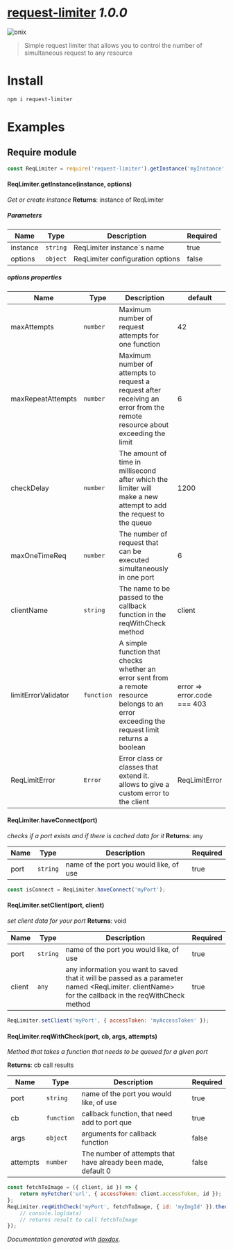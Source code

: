 # [request-limiter](https://github.com/yamyn/RequestLimiter#readme) _1.0.0_

![onix](https://img.shields.io/badge/onix-systems-blue.svg)

> Simple request limiter that allows you to control the number of simultaneous request to any resource

# Install

```sh
npm i request-limiter
```

# Examples

## Require module

```javascript
const ReqLimiter = require('request-limiter').getInstance('myInstance', options);
```

#### ReqLimiter.getInstance(instance, options)

_Get or create instance_
**Returns**: instance of ReqLimiter

##### Parameters

| Name     | Type     | Description                      | Required |
| -------- | -------- | -------------------------------- | -------- |
| instance | `string` | ReqLimiter instance`s name |true |
| options  | `object` | ReqLimiter configuration options | false    |

##### options properties

| Name                | Type       | Description                                                                                                                                  | default                     |
| ------------------- | ---------- | -------------------------------------------------------------------------------------------------------------------------------------------- | --------------------------- |
| maxAttempts         | `number`   | Maximum number of request attempts for one function                                                                                          | 42                          |
| maxRepeatAttempts   | `number`   | Maximum number of attempts to request a request after receiving an error from the remote resource about exceeding the limit                  | 6                           |
| checkDelay          | `number`   | The amount of time in millisecond after which the limiter will make a new attempt to add the request to the queue                            | 1200                        |
| maxOneTimeReq       | `number`   | The number of request that can be executed simultaneously in one port                                                                        | 6                           |
| clientName          | `string`   | The name to be passed to the callback function in the reqWithCheck method                                                                    | client                      |
| limitErrorValidator | `function` | A simple function that checks whether an error sent from a remote resource belongs to an error exceeding the request limit returns a boolean | error => error.code === 403 |
| ReqLimitError       | `Error`    | Error class or classes that extend it. allows to give a custom error to the client                                                           | ReqLimitError               |

#### ReqLimiter.haveConnect(port)

_checks if a port exists and if there is cached data for it_
**Returns**: any

| Name | Type     | Description                             | Required |
| ---- | -------- | --------------------------------------- | -------- |
| port | `string` | name of the port you would like, of use | true     |

```javascript
const isConnect = ReqLimiter.haveConnect('myPort');
```

#### ReqLimiter.setClient(port, client)

_set client data for your port_
**Returns**: void

| Name   | Type     | Description                                                                                                                                        | Required |
| ------ | -------- | -------------------------------------------------------------------------------------------------------------------------------------------------- | -------- |
| port   | `string` | name of the port you would like, of use                                                                                                            | true     |
| client | `any`    | any information you want to saved that it will be passed as a parameter named <ReqLimiter. clientName> for the callback in the reqWithCheck method | true     |

```javascript
ReqLimiter.setClient('myPort', { accessToken: 'myAccessToken' });
```

#### ReqLimiter.reqWithCheck(port, cb, args, attempts)

_Method that takes a function that needs to be queued for a given port_

**Returns**: cb call results

| Name     | Type       | Description                                                   | Required |
| -------- | ---------- | ------------------------------------------------------------- | -------- |
| port     | `string`   | name of the port you would like, of use                       | true     |
| cb       | `function` | callback function, that need add to port que                  | true     |
| args     | `object`   | arguments for callback function                               | false    |
| attempts | `number`   | The number of attempts that have already been made, default 0 | false    |

```javascript
const fetchToImage = ({ client, id }) => {
    return myFetcher('url', { accessToken: client.accessToken, id });
};
ReqLimiter.reqWithCheck('myPort', fetchToImage, { id: 'myImgId' }).then((data) => {
    // console.log(data)
    // returns result to call fetchToImage
});
```

_Documentation generated with [doxdox](https://github.com/neogeek/doxdox)._
